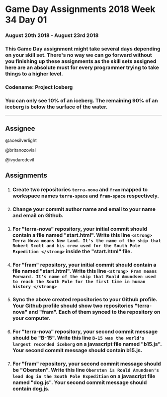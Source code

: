 # **Game Day Assignments 2018 Week 34 Day 01**

### August 20th 2018 - August 23rd 2018

### This Game Day assignment might take several days depending on your skill set. There's no way we can go forward without you finishing up these assignments as the skill sets assigned here are an absolute must for every programmer trying to take things to a higher level. 

### **Codename:** Project Iceberg

### You can only see 10% of an iceberg. The remaining 90% of an iceberg is below the surface of the water. 

___
## **Assignee** 

@acesilverlight

@britanozovial

@ivydaredevil

## **Assignments**

1. ### Create two repositories `terra-nova` and `fram` mapped to workspace names `terra-space` and `fram-space` respectively. 

2. ### Change your commit author name and email to your name and email on Github. 

3. ### For "terra-nova" repository, your initial commit should contain a file named "start.html". Write this line `<strong> Terra Nova means New Land. It's the name of the ship that Robert Scott and his crew used for the South Pole Expedition </strong>` inside the "start.html" file.

4. ### For "fram" repository, your initial commit should contain a file named "start.html". Write this line `<strong> Fram means Forward. It's name of the ship that Roald Amundsen used to reach the South Pole for the first time in human history </strong>`

5. ### Sync the above created repositories to your Github profile. Your Github profile should show two repositories "terra-nova" and "fram". Each of them synced to the repository on your computer.  

6. ### For "terra-nova" repository, your second commit message should be "B-15". Write this line `B-15 was the world's largest recorded iceberg` on a javascript file named "b15.js". Your second commit message should contain b15.js. 

7. ### For "fram" repository, your second commit message should be "Obersten". Write this line `Obersten is Roald Amundsen's lead dog in the South Pole Expedition` on a javascript file named "dog.js". Your second commit message should contain dog.js. 

